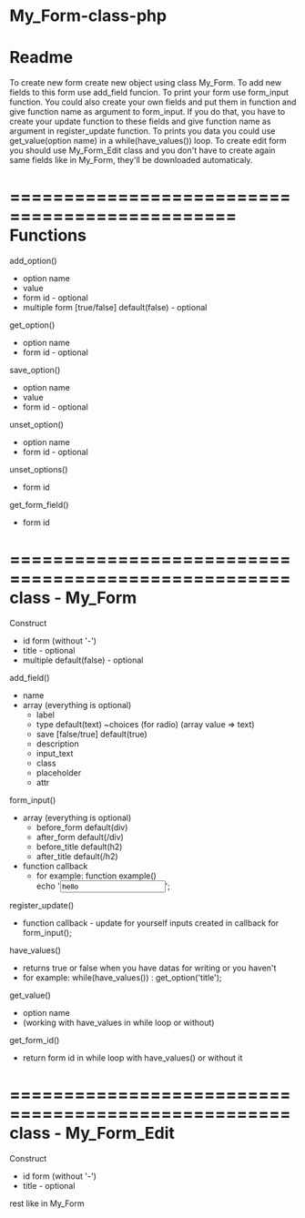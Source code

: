 # My_Form-class-php

# Readme
To create new form create new object using class My_Form.
To add new fields to this form use add_field funcion.
To print your form use form_input function. You could also create your own fields and put them in function and give function name as argument to form_input. If you do that, you have to create your update function to these fields and give function name as argument in register_update function. To prints you data you could use get_value(option name) in a while(have_values()) loop. To create edit form you should use My_Form_Edit class and you don't have to create again same fields like in My_Form, they'll be downloaded automaticaly.


===============================================
        Functions
===============================================

add_option()
 * option name
 * value
 * form id - optional
 * multiple form [true/false] default(false) - optional

get_option()
 * option name
 * form id - optional

save_option()
 * option name
 * value
 * form id - optional

unset_option()
 * option name
 * form id - optional

unset_options()
 * form id

get_form_field()
 * form id

====================================================
    class - My_Form
====================================================

Construct
 * id form (without '-')
 * title - optional
 * multiple default(false) - optional

add_field()
* name
* array (everything is optional)
  - label
  - type default(text)
    ~choices (for radio) (array value => text)
  - save [false/true] default(true)
  - description
  - input_text
  - class
  - placeholder
  - attr

form_input()
* array (everything is optional)
  - before_form default(div)
  - after_form default(/div)
  - before_title default(h2)
  - after_title default(/h2)
* function callback
  - for example:
    function example()    
    echo '<input type=text value=hello world>';
    

register_update()
 * function callback - update for yourself inputs created in callback for form_input();

have_values()
 * returns true or false when you have datas for writing or you haven't
 * for example: while(have_values()) : get_option('title');

get_value()
 * option name
 * (working with have_values in while loop or without)

get_form_id()
 * return form id in while loop with have_values() or without it

====================================================
 class - My_Form_Edit
====================================================

Construct
 * id form (without '-')
 * title - optional

rest like in My_Form
